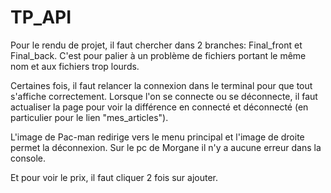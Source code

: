 # TP_API
Pour le rendu de projet, il faut chercher dans 2 branches: Final_front et Final_back. C'est pour palier à un problème de fichiers portant le même nom et aux fichiers trop lourds.

Certaines fois, il faut relancer la connexion dans le terminal pour que tout s'affiche correctement.
Lorsque l'on se connecte ou se déconnecte, il faut actualiser la page pour voir la différence en connecté et déconnecté (en particulier pour le lien "mes_articles").

L'image de Pac-man redirige vers le menu principal et l'image de droite permet la déconnexion.
Sur le pc de Morgane il n'y a aucune erreur dans la console.

Et pour voir le prix, il faut cliquer 2 fois sur ajouter.

